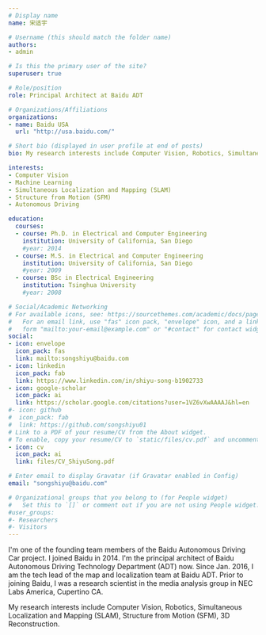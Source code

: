```yaml
---
# Display name
name: 宋适宇

# Username (this should match the folder name)
authors:
- admin

# Is this the primary user of the site?
superuser: true

# Role/position
role: Principal Architect at Baidu ADT

# Organizations/Affiliations
organizations:
- name: Baidu USA
  url: "http://usa.baidu.com/"

# Short bio (displayed in user profile at end of posts)
bio: My research interests include Computer Vision, Robotics, Simultaneous Localization and Mapping (SLAM), Structure from Motion (SFM), 3D Reconstruction.

interests:
- Computer Vision
- Machine Learning
- Simultaneous Localization and Mapping (SLAM)
- Structure from Motion (SFM)
- Autonomous Driving

education:
  courses:
  - course: Ph.D. in Electrical and Computer Engineering
    institution: University of California, San Diego
    #year: 2014
  - course: M.S. in Electrical and Computer Engineering
    institution: University of California, San Diego
    #year: 2009
  - course: BSc in Electrical Engineering
    institution: Tsinghua University
    #year: 2008

# Social/Academic Networking
# For available icons, see: https://sourcethemes.com/academic/docs/page-builder/#icons
#   For an email link, use "fas" icon pack, "envelope" icon, and a link in the
#   form "mailto:your-email@example.com" or "#contact" for contact widget.
social:
- icon: envelope
  icon_pack: fas
  link: mailto:songshiyu@baidu.com
- icon: linkedin
  icon_pack: fab
  link: https://www.linkedin.com/in/shiyu-song-b1902733
- icon: google-scholar
  icon_pack: ai
  link: https://scholar.google.com/citations?user=1VZ6vXwAAAAJ&hl=en
#- icon: github
#  icon_pack: fab
#  link: https://github.com/songshiyu01
# Link to a PDF of your resume/CV from the About widget.
# To enable, copy your resume/CV to `static/files/cv.pdf` and uncomment the lines below.
- icon: cv
  icon_pack: ai
  link: files/CV_ShiyuSong.pdf

# Enter email to display Gravatar (if Gravatar enabled in Config)
email: "songshiyu@baidu.com"

# Organizational groups that you belong to (for People widget)
#   Set this to `[]` or comment out if you are not using People widget.
#user_groups:
#- Researchers
#- Visitors
---
```


I'm one of the founding team members of the Baidu Autonomous Driving Car project. I joined Baidu in 2014. I'm the principal architect of Baidu Autonomous Driving Technology Department (ADT) now. Since Jan. 2016, I am the tech lead of the map and localization team at Baidu ADT. Prior to joining Baidu, I was a research scientist in the media analysis group in NEC Labs America, Cupertino CA.

My research interests include Computer Vision, Robotics, Simultaneous Localization and Mapping (SLAM), Structure from Motion (SFM), 3D Reconstruction.
